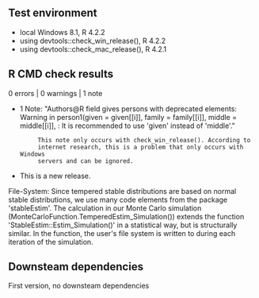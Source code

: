 ## Test environment
* local Windows 8.1, R 4.2.2
* using devtools::check_win_release(), R 4.2.2
* using devtools::check_mac_release(), R 4.2.1

## R CMD check results

0 errors | 0 warnings | 1 note

* 1 Note: "Authors@R field gives persons with deprecated elements:
           Warning in person1(given = given[[i]], family = family[[i]], 
           middle = middle[[i]],  :
           It is recommended to use 'given' instead of 'middle'."
           
           This note only occurs with check_win_release(). According to 
           internet research, this is a problem that only occurs with Windows 
           servers and can be ignored. 
           

* This is a new release.

File-System:
Since tempered stable distributions are based on normal stable distributions, 
we use many code elements from the package 'stableEstim'. The calculation in our 
Monte Carlo simulation (MonteCarloFunction.TemperedEstim_Simulation()) extends 
the function 'StableEstim::Estim_Simulation()' in a statistical way, but is 
structurally similar. In the function, the user's file system is written to 
during each iteration of the simulation.


## Downsteam dependencies

First version, no downsteam dependencies
